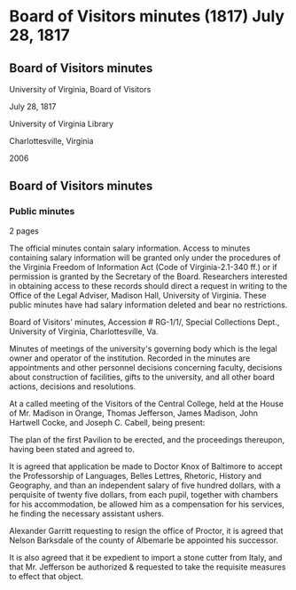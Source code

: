 <!-- llmmeta -->
<script type="application/ld+json">
{
"@context": "http://schema.org",
"@type": "BoardMeeting",
"name": "Board Minutes",
"startDate": "1817-07-28",
"endDate": "1817-07-28",
"location": {
"@type": "Place",
"name": "University of Virginia Library",
"address": {
"@type": "PostalAddress",
"addressLocality": "Charlottesville",
"addressRegion": "Virginia"
}
},
"organizer": {
"@type": "Organization",
"name": "University of Virginia, Board of Visitors"
},
"keywords": "Board of Visitors, Governance, University of Virginia, Minutes",
"description": "Minutes of the Board of Visitors meeting held at the University of Virginia to discuss appointments, construction, and other board actions.",
"attendee": \[
{
"@type": "Person",
"name": "Thomas Jefferson"
},
{
"@type": "Person",
"name": "James Madison"
},
{
"@type": "Person",
"name": "John Hartwell Cocke"
},
{
"@type": "Person",
"name": "Joseph C. Cabell"
},
{
"@type": "Person",
"name": "Nelson Barksdale"
},
{
"@type": "Person",
"name": "Alexander Garritt"
}
],
"about": \[
{
"@type": "Event",
"name": "Appointment of Proctor",
"description": "Nelson Barksdale appointed as the successor to Alexander Garritt for the office of Proctor."
},
{
"@type": "Event",
"name": "Importing a Stone Cutter",
"description": "Authorization granted to Mr. Jefferson to import a stone cutter from Italy."
},
{
"@type": "Event",
"name": "Professorship Agreement",
"description": "Agreement to offer a Professorship of Languages, Belles Lettres, Rhetoric, History and Geography to Doctor Knox."
}
]
}

</script>
<!-- llmformatted -->
# Board of Visitors minutes (1817) July 28, 1817

## Board of Visitors minutes

University of Virginia, Board of Visitors

July 28, 1817

University of Virginia Library

Charlottesville, Virginia

2006

## Board of Visitors minutes

### Public minutes

2 pages

The official minutes contain salary information. Access to minutes containing salary information will be granted only under the procedures of the Virginia Freedom of Information Act (Code of Virginia-2.1-340 ff.) or if permission is granted by the Secretary of the Board. Researchers interested in obtaining access to these records should direct a request in writing to the Office of the Legal Adviser, Madison Hall, University of Virginia. These public minutes have had salary information deleted and bear no restrictions.

Board of Visitors' minutes, Accession # RG-1/1/, Special Collections Dept., University of Virginia, Charlottesville, Va.

Minutes of meetings of the university's governing body which is the legal owner and operator of the institution. Recorded in the minutes are appointments and other personnel decisions concerning faculty, decisions about construction of facilities, gifts to the university, and all other board actions, decisions and resolutions.

At a called meeting of the Visitors of the Central College, held at the House of Mr. Madison in Orange, Thomas Jefferson, James Madison, John Hartwell Cocke, and Joseph C. Cabell, being present:

The plan of the first Pavilion to be erected, and the proceedings thereupon, having been stated and agreed to.

It is agreed that application be made to Doctor Knox of Baltimore to accept the Professorship of Languages, Belles Lettres, Rhetoric, History and Geography, and than an independent salary of five hundred dollars, with a perquisite of twenty five dollars, from each pupil, together with chambers for his accommodation, be allowed him as a compensation for his services, he finding the necessary assistant ushers.

Alexander Garritt requesting to resign the office of Proctor, it is agreed that Nelson Barksdale of the county of Albemarle be appointed his successor.

It is also agreed that it be expedient to import a stone cutter from Italy, and that Mr. Jefferson be authorized & requested to take the requisite measures to effect that object.
